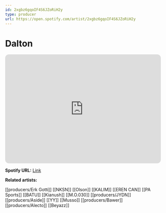 ```yaml
---
id: 2xgbz6gqoIF4S6JZoRiH2y
type: producer
url: https://open.spotify.com/artist/2xgbz6gqoIF4S6JZoRiH2y
---
```

# Dalton

<iframe style="border-radius:12px" src="https://open.spotify.com/embed/artist/2xgbz6gqoIF4S6JZoRiH2y" width="100%" height="352" frameBorder="0" allowfullscreen="" allow="autoplay; clipboard-write; encrypted-media; fullscreen; picture-in-picture" loading="lazy"></iframe>

**Spotify URL:** [Link](https://open.spotify.com/artist/2xgbz6gqoIF4S6JZoRiH2y)

**Related artists:**

[[producers/Erk Gotti]]
[[NKSN]]
[[Olson]]
[[KALIM]]
[[EREN CAN]]
[[PA Sports]]
[[BATU]]
[[Kianush]]
[[M.O.030]]
[[producers/JYDN]]
[[producers/Aside]]
[[YY]]
[[Musso]]
[[producers/Bawer]]
[[producers/Alecto]]
[[Beyazz]]
